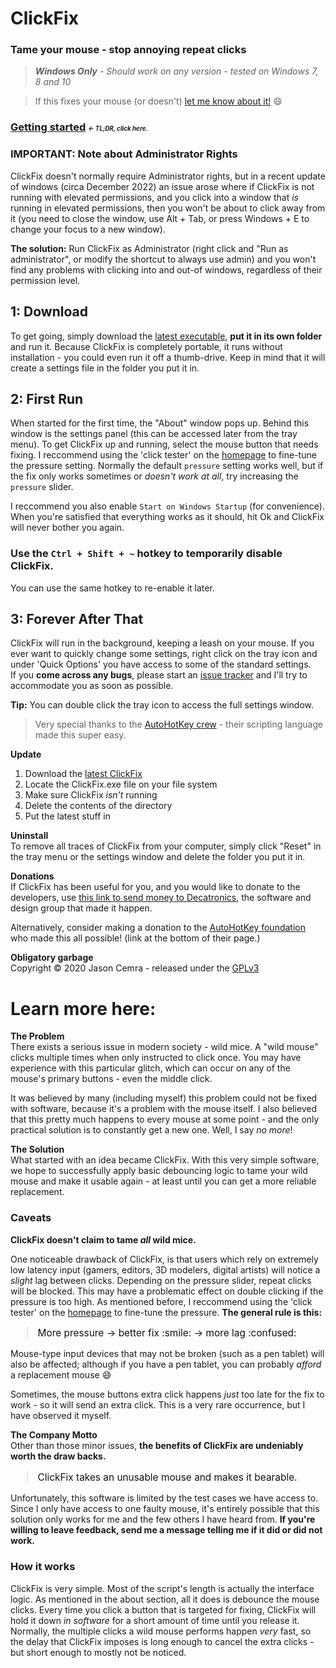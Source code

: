 # ClickFix
### Tame your mouse - stop annoying repeat clicks
> ***Windows Only*** - *Should work on any version - tested on Windows 7, 8 and 10*

> If this fixes your mouse (or doesn't) [let me know about it!](mailto:cemrajc+clickfix@gmail.com) :smile:

### [Getting started](https://github.com/cemrajc/clickfix/releases/latest) <span style="font-size:60%">*&larr; TL;DR, click here.*</span>

### IMPORTANT: Note about Administrator Rights

ClickFix doesn't normally require Administrator rights, but in a recent update of windows (circa December 2022) an issue arose where if ClickFix is not running with elevated permissions, and you click into a window that _is_ running in elevated permissions, then you won't be about to click away from it (you need to close the window, use Alt + Tab, or press Windows + E to change your focus to a new window).

**The solution:** Run ClickFix as Administrator (right click and "Run as administrator", or modify the shortcut to always use admin) and you won't find any problems with clicking into and out-of windows, regardless of their permission level.

## 1: Download<br>
To get going, simply download the [latest executable](https://github.com/cemrajc/clickfix/releases/latest), **put it in its own folder** and run it. Because ClickFix is completely portable, it runs without installation - you could even run it off a thumb-drive. Keep in mind that it will create a settings file in the folder you put it in.

## 2: First Run<br>
When started for the first time, the "About" window pops up. Behind this window is the settings panel (this can be accessed later from the tray menu). To get ClickFix up and running, select the mouse button that needs fixing. I reccommend using the 'click tester' on the [homepage](https://clickfix.cf) to fine-tune the pressure setting. Normally the default `pressure` setting works well, but if the fix only works sometimes or *doesn't work at all*, try increasing the `pressure` slider.

I reccommend you also enable `Start on Windows Startup` (for convenience).<br>
When you're satisfied that everything works as it should, hit Ok and ClickFix will never bother you again.

### Use the `Ctrl + Shift + ~` hotkey to temporarily disable ClickFix.
You can use the same hotkey to re-enable it later.

## 3: Forever After That<br>
ClickFix will run in the background, keeping a leash on your mouse.
If you ever want to quickly change some settings, right click on the tray icon and under 'Quick Options' you have access to some of the standard settings.<br>
If you **come across any bugs**, please start an [issue tracker](https://github.com/cemrajc/clickfix/issues) and I'll try to accommodate you as soon as possible.

**Tip:** You can double click the tray icon to access the full settings window.

> Very special thanks to the [AutoHotKey crew](https://autohotkey.com/) - their scripting language made this super easy.

**Update**<br>

1. Download the [latest ClickFix](https://github.com/cemrajc/clickfix/releases/latest)
1. Locate the ClickFix.exe file on your file system
1. Make sure ClickFix *isn't* running
1. Delete the contents of the directory
1. Put the latest stuff in

**Uninstall**<br>
To remove all traces of ClickFix from your computer, simply click "Reset" in the tray menu or the settings window and delete the folder you put it in.

**Donations**<br id="donations">
If ClickFix has been useful for you, and you would like to donate to the developers, use [this link to send money to Decatronics](https://www.paypal.com/donate?hosted_button_id=2CR4F6BNL2WLU), the software and design group that made it happen.

Alternatively, consider making a donation to the [AutoHotKey foundation](https://www.autohotkey.com/foundation/) who made this all possible! (link at the bottom of their page.)

**Obligatory garbage**<br>
Copyright &copy; 2020 Jason Cemra - released under the [GPLv3](http://www.gnu.org/licenses/)


# Learn more here:
**The Problem**<br>
There exists a serious issue in modern society - wild mice. A "wild mouse" clicks multiple times when only instructed to click once. You may have experience with this particular glitch, which can occur on any of the mouse's primary buttons - even the middle click.

It was believed by many (including myself) this problem could not be fixed with software, because it's a problem with the mouse itself. I also believed that this pretty much happens to every mouse at some point - and the only practical solution is to constantly get a new one. Well, I say *no more*!

**The Solution**<br>
What started with an idea became ClickFix. With this very simple software, we hope to successfully apply basic debouncing logic to tame your wild mouse and make it usable again - at least until you can get a more reliable replacement.


### Caveats

**ClickFix doesn't claim to tame *all* wild mice.**

One noticeable drawback of ClickFix, is that users which rely on extremely low latency input (gamers, editors, 3D modelers, digital artists) will notice a *slight* lag between clicks. Depending on the pressure slider, repeat clicks will be blocked. This may have a problematic effect on double clicking if the pressure is too high. As mentioned before, I reccommend using the 'click tester' on the [homepage](https://clickfix.cf) to fine-tune the pressure. **The general rule is this:**

<blockquote style="color: #111; font-size:110%;">  More pressure &rarr; better fix :smile: &rarr; more lag :confused: </blockquote>

Mouse-type input devices that may not be broken (such as a pen tablet) will also be affected; although if you have a pen tablet, you can probably *afford* a replacement mouse :smile:

Sometimes, the mouse buttons extra click happens *just* too late for the fix to work - so it will send an extra click. This is a very rare occurrence, but I have observed it myself.

**The Company Motto**<br>
Other than those minor issues, **the benefits of ClickFix are undeniably worth the draw backs.**
<blockquote style="color: #111; font-size:110%;">ClickFix takes an unusable mouse and makes it bearable.</blockquote>

Unfortunately, this software is limited by the test cases we have access to. Since I only have access to one faulty mouse, it's entirely possible that this solution only works for me and the few others I have heard from. **If you're willing to leave feedback, send me a message telling me if it did or did not work.**

### How it works

ClickFix is very simple. Most of the script's length is actually the interface logic. As mentioned in the about section, all it does is debounce the mouse clicks. Every time you click a button that is targeted for fixing, ClickFix will hold it down *in software* for a short amount of time until you release it. Normally, the multiple clicks a wild mouse performs happen *very* fast, so the delay that ClickFix imposes is long enough to cancel the extra clicks - but short enough to mostly not be noticed.
